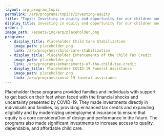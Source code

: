 ```yaml
---
layout: arp_program_topic
permalink: /arp/programs/topics/investing-equity
title: "Topic: Investing in equity and opportunity for our children and young adults | American Rescue Plan National Evaluation | Office of Evaluation Sciences"
display_title: Investing in equity and opportunity for our children and young adults
order: 4
image_path: /assets/img/arp/placeholder.png
programs:
  - display_title: Placeholder Child Care Stabilization
    image_path: placeholder.png
    link: /arp/programs/child-care-stabilization
  - display_title: Placeholder Enhancements of the Child Tax Credit
    image_path: placeholder.png
    link: /arp/programs/enhancements-of-the-child-tax-credit
  - display_title: Placeholder COVID-19 Funeral Assistance
    image_path: placeholder.png
    link: /arp/programs/covid-19-funeral-assistance
---
```


Placeholder these programs provided families and individuals with support to get back on their
feet when faced with the financial shocks and uncertainty presented by COVID-19.
They made investments directly in individuals and families, by providing enhanced tax
credits and expanding eligibility and by modernizing unemployment insurance to
ensure that equity is a core consideraOon of design and performance in the future.
The programs also made significant investments to increase access to quality,
dependable, and affordable child care.
